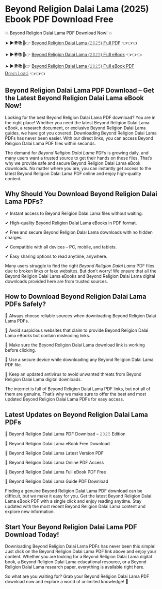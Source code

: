 # Beyond Religion Dalai Lama (2025) Ebook PDF Download Free

💥 Beyond Religion Dalai Lama PDF Download Now! 💥

➤ ►🌍📚📱👉 [Beyond Religion Dalai Lama (𝟸𝟶𝟸𝟻) F𝚞ll PDF](https://getpdf.xyz/beyond-religion-dalai-lama) 👈👈👈


➤ ►🌍📚📱👉 [Beyond Religion Dalai Lama (𝟸𝟶𝟸𝟻) F𝚞ll eBook](https://getpdf.xyz/beyond-religion-dalai-lama) 👈👈👈


➤ ►🌍📚📱👉 [Beyond Religion Dalai Lama (𝟸𝟶𝟸𝟻) F𝚞ll eBook PDF D𝚘𝚠𝚗𝚕𝚘a𝚍](https://getpdf.xyz/beyond-religion-dalai-lama) 👈👈👈


## Beyond Religion Dalai Lama PDF Download – Get the Latest Beyond Religion Dalai Lama eBook Now!

Looking for the best Beyond Religion Dalai Lama PDF download? You are in the right place! Whether you need the latest Beyond Religion Dalai Lama eBook, a research document, or exclusive Beyond Religion Dalai Lama guides, we have got you covered. Downloading Beyond Religion Dalai Lama PDFs has never been easier. With our direct links, you can access Beyond Religion Dalai Lama PDF files within seconds.

The demand for *Beyond Religion Dalai Lama* PDFs is growing daily, and many users want a trusted source to get their hands on these files. That’s why we provide safe and secure Beyond Religion Dalai Lama eBook downloads. No matter where you are, you can instantly get access to the latest Beyond Religion Dalai Lama PDF online and enjoy high-quality content.

## Why Should You Download Beyond Religion Dalai Lama PDFs?

✔ Instant access to Beyond Religion Dalai Lama files without waiting.

✔ High-quality Beyond Religion Dalai Lama eBooks in PDF format.

✔ Free and secure Beyond Religion Dalai Lama downloads with no hidden charges.

✔ Compatible with all devices – PC, mobile, and tablets.

✔ Easy sharing options to read anytime, anywhere.

Many users struggle to find the right *Beyond Religion Dalai Lama* PDF files due to broken links or fake websites. But don’t worry! We ensure that all the Beyond Religion Dalai Lama eBooks and Beyond Religion Dalai Lama digital downloads provided here are from trusted sources.

## How to Download Beyond Religion Dalai Lama PDFs Safely?

📌 Always choose reliable sources when downloading Beyond Religion Dalai Lama PDFs.

📌 Avoid suspicious websites that claim to provide Beyond Religion Dalai Lama eBooks but contain misleading links.

📌 Make sure the Beyond Religion Dalai Lama download link is working before clicking.

📌 Use a secure device while downloading any Beyond Religion Dalai Lama PDF file.

📌 Keep an updated antivirus to avoid unwanted threats from Beyond Religion Dalai Lama digital downloads.

The internet is full of Beyond Religion Dalai Lama PDF links, but not all of them are genuine. That’s why we make sure to offer the best and most updated Beyond Religion Dalai Lama PDFs for easy access.

## Latest Updates on Beyond Religion Dalai Lama PDFs

🔹 Beyond Religion Dalai Lama PDF Download – 𝟸𝟶𝟸𝟻 Edition

🔹 Beyond Religion Dalai Lama eBook Free Download

🔹 Beyond Religion Dalai Lama Latest Version PDF

🔹 Beyond Religion Dalai Lama Online PDF Access

🔹 Beyond Religion Dalai Lama Full eBook PDF Free

🔹 Beyond Religion Dalai Lama Guide PDF Download

Finding a genuine Beyond Religion Dalai Lama PDF download can be difficult, but we make it easy for you. Get the latest Beyond Religion Dalai Lama eBook PDF with a single click and enjoy reading anytime. Stay updated with the most recent Beyond Religion Dalai Lama content and explore new information.

## Start Your Beyond Religion Dalai Lama PDF Download Today!

Downloading Beyond Religion Dalai Lama PDFs has never been this simple! Just click on the Beyond Religion Dalai Lama PDF link above and enjoy your content. Whether you are looking for a Beyond Religion Dalai Lama digital book, a Beyond Religion Dalai Lama educational resource, or a Beyond Religion Dalai Lama research paper, everything is available right here.

So what are you waiting for? Grab your Beyond Religion Dalai Lama PDF download now and explore a world of unlimited knowledge! 🚀